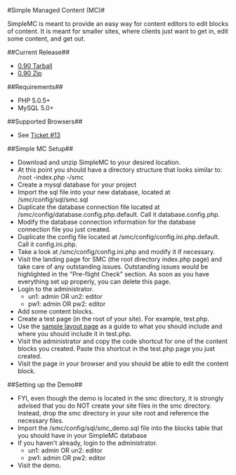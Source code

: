 #Simple Managed Content (MC)#

SimpleMC is meant to provide an easy way for content editors to edit blocks of content. It is meant for smaller sites, where clients just want to get in, edit some content, and get out.

##Current Release##
* [0.90 Tarball](http://github.com/leveille/simple-mc/tarball/0.90)
* [0.90 Zip](http://github.com/leveille/simple-mc/zipball/0.90)

##Requirements##

* PHP 5.0.5+
* MySQL 5.0+

##Supported Browsers##
* See [Ticket #13](http://leveille.lighthouseapp.com/projects/24238/tickets/13-browser-testing "Ticket 13")

##Simple MC Setup##
* Download and unzip SimpleMC to your desired location.
* At this point you should have a directory structure that looks similar to:
        /root
        -index.php
        -/smc
* Create a mysql database for your project
* Import the sql file into your new database, located at /smc/config/sql/smc.sql
* Duplicate the database connection file located at /smc/config/database.config.php.default. Call it database.config.php.
* Modify the database connection information for the database connection file you just created.
* Duplicate the config file located at /smc/config/config.ini.php.default. Call it config.ini.php.
* Take a look at /smc/config/config.ini.php and modify it if necessary.
* Visit the landing page for SMC (the root directory index.php page) and take care of any outstanding issues.  Outstanding issues would be highlighted in the "Pre-flight Check" section.  As soon as you have everything set up properly, you can delete this page.
* Login to the administrator.
    - un1: admin OR un2: editor
    - pw1: admin OR pw2: editor
* Add some content blocks.
* Create a test page (in the root of your site).  For example, test.php.
* Use the [sample layout page](http://github.com/leveille/simple-mc/blob/04f112384fcc52bbb5ea0143742587f549a43854/smc/core/docs/usage.txt "sample layout page") as a guide to what you should include and where you should include it in test.php.
* Visit the administrator and copy the code shortcut for one of the content blocks you created.  Paste this shortcut in the test.php page you just created.
* Visit the page in your browser and you should be able to edit the content block.

##Setting up the Demo##
* FYI, even though the demo is located in the smc directory, it is strongly advised that you do NOT create your site files in the smc directory. Instead, drop the smc directory in your site root and reference the necessary files.
* Import the /smc/config/sql/smc_demo.sql file into the blocks table that you should have in your SimpleMC database
* If you haven't already, login to the administrator.
    - un1: admin OR un2: editor
    - pw1: admin OR pw2: editor
* Visit the demo.
